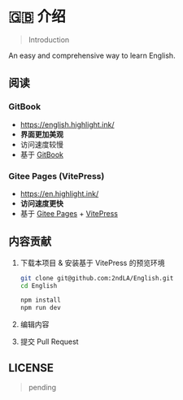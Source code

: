 # 🇬🇧 介绍

> Introduction

An easy and comprehensive way to learn English.

## 阅读

### GitBook

- <https://english.highlight.ink/>
- **界面更加美观**
- 访问速度较慢
- 基于 [GitBook](https://www.gitbook.com/)

### Gitee Pages (VitePress)

- <https://en.highlight.ink/>
- **访问速度更快**
- 基于 [Gitee Pages](https://gitee.com/help/articles/4136) +  [VitePress](https://vitepress.vuejs.org/)

## 内容贡献

1. 下载本项目 & 安装基于 VitePress 的预览环境

    ```sh
    git clone git@github.com:2ndLA/English.git
    cd English

    npm install
    npm run dev
    ```

2. 编辑内容
3. 提交 Pull Request

## LICENSE

> pending
